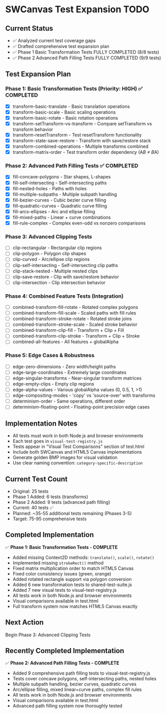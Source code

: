 # SWCanvas Test Expansion TODO

## Current Status
- ✅ Analyzed current test coverage gaps  
- ✅ Drafted comprehensive test expansion plan
- ✅ Phase 1 Basic Transformation Tests FULLY COMPLETED (8/8 tests)
- ✅ Phase 2 Advanced Path Filling Tests FULLY COMPLETED (9/9 tests)

## Test Expansion Plan

### Phase 1: Basic Transformation Tests (Priority: HIGH) ✅ COMPLETED
- [x] transform-basic-translate - Basic translation operations
- [x] transform-basic-scale - Basic scaling operations  
- [x] transform-basic-rotate - Basic rotation operations
- [x] transform-setTransform-vs-transform - Compare setTransform vs transform behavior
- [x] transform-resetTransform - Test resetTransform functionality
- [x] transform-state-save-restore - Transform with save/restore stack
- [x] transform-combined-operations - Multiple transforms combined
- [x] transform-matrix-order - Test transform order dependency (A*B ≠ B*A)

### Phase 2: Advanced Path Filling Tests ✅ COMPLETED
- [x] fill-concave-polygons - Star shapes, L-shapes
- [x] fill-self-intersecting - Self-intersecting paths
- [x] fill-nested-holes - Paths with holes
- [x] fill-multiple-subpaths - Multiple subpath handling
- [x] fill-bezier-curves - Cubic bezier curve filling
- [x] fill-quadratic-curves - Quadratic curve filling  
- [x] fill-arcs-ellipses - Arc and ellipse filling
- [x] fill-mixed-paths - Linear + curve combinations
- [x] fill-rule-complex - Complex even-odd vs nonzero comparisons

### Phase 3: Advanced Clipping Tests
- [ ] clip-rectangular - Rectangular clip regions
- [ ] clip-polygon - Polygon clip shapes
- [ ] clip-curved - Arc/ellipse clip regions
- [ ] clip-self-intersecting - Self-intersecting clip paths
- [ ] clip-stack-nested - Multiple nested clips
- [ ] clip-save-restore - Clip with save/restore behavior
- [ ] clip-intersection - Clip intersection behavior

### Phase 4: Combined Feature Tests (Integration)
- [ ] combined-transform-fill-rotate - Rotated complex polygons
- [ ] combined-transform-fill-scale - Scaled paths with fill rules
- [ ] combined-transform-stroke-rotate - Rotated stroke joins
- [ ] combined-transform-stroke-scale - Scaled stroke behavior
- [ ] combined-transform-clip-fill - Transform + Clip + Fill
- [ ] combined-transform-clip-stroke - Transform + Clip + Stroke
- [ ] combined-all-features - All features + globalAlpha

### Phase 5: Edge Cases & Robustness
- [ ] edge-zero-dimensions - Zero width/height paths
- [ ] edge-large-coordinates - Extremely large coordinates
- [ ] edge-singular-transforms - Near-singular transform matrices
- [ ] edge-empty-clips - Empty clip regions
- [ ] edge-alpha-values - Various globalAlpha values (0, 0.5, 1, >1)
- [ ] edge-compositing-modes - 'copy' vs 'source-over' with transforms
- [ ] determinism-order - Same operations, different order
- [ ] determinism-floating-point - Floating-point precision edge cases

## Implementation Notes
- All tests must work in both Node.js and browser environments
- Each test goes in `visual-test-registry.js` 
- Tests appear in "Visual Test Comparisons" section of test.html
- Include both SWCanvas and HTML5 Canvas implementations
- Generate golden BMP images for visual validation
- Use clear naming convention: `category-specific-description`

## Current Test Count
- Original: 25 tests
- Phase 1 Added: 6 tests (transforms)
- Phase 2 Added: 9 tests (advanced path filling)
- Current: 40 tests ✅
- Planned: ~35-55 additional tests remaining (Phases 3-5)
- Target: 75-95 comprehensive tests

## Completed Implementation
✅ **Phase 1: Basic Transformation Tests - COMPLETE**
- Added missing Context2D methods: `translate()`, `scale()`, `rotate()`
- Implemented missing `strokeRect()` method
- Fixed matrix multiplication order to match HTML5 Canvas
- Fixed color consistency issues (green, orange)
- Added rotated rectangle support via polygon conversion
- Added 6 new transformation tests to shared-test-suite.js
- Added 7 new visual tests to visual-test-registry.js  
- All tests work in both Node.js and browser environments
- Visual comparisons available in test.html
- Full transform system now matches HTML5 Canvas exactly

## Next Action
Begin Phase 3: Advanced Clipping Tests

## Recently Completed Implementation
✅ **Phase 2: Advanced Path Filling Tests - COMPLETE**
- Added 9 comprehensive path filling tests to visual-test-registry.js
- Tests cover concave polygons, self-intersecting paths, nested holes
- Multiple subpath handling, bezier curves, quadratic curves
- Arc/ellipse filling, mixed linear+curve paths, complex fill rules
- All tests work in both Node.js and browser environments
- Visual comparisons available in test.html
- Advanced path filling system now thoroughly tested